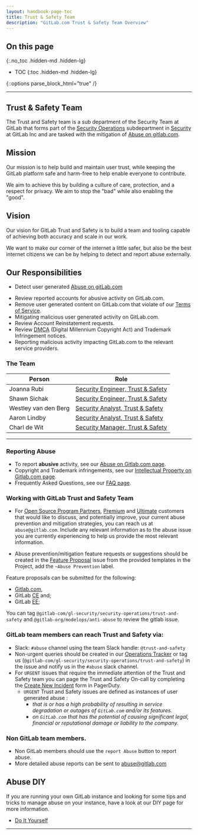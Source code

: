 ```yaml
---
layout: handbook-page-toc
title: Trust & Safety Team 
description: "GitLab.com Trust & Safety Team Overview" 
---
```


<link rel="stylesheet" type="text/css" href="/stylesheets/biztech.css" />

## On this page
{:.no_toc .hidden-md .hidden-lg}

- TOC
{:toc .hidden-md .hidden-lg}

{::options parse_block_html="true" /}

----
## Trust & Safety Team

The Trust and Safety team is a sub department of the Security Team at GitLab that forms part of the [Security Operations](/handbook/security/security-operations/) subdepartment in [Security](/handbook/security/#) at GitLab Inc and are tasked with the mitigation of [Abuse on gitlab.com](/handbook/security/security-operations/trustandsafety/abuse-on-gitlab-com.html).

## Mission

Our mission is to help build and maintain user trust, while keeping the GitLab platform safe and harm-free to help enable everyone to contribute.

We aim to achieve this by building a culture of care, protection, and a respect for privacy. We aim to stop the "bad" while also enabling the "good".

## Vision

Our vision for GitLab Trust and Safety is to build a team and tooling capable of achieving both accuracy and scale in our work. 

We want to make our corner of the internet a little safer, but also be the best internet citizens we can be by helping to detect and report abuse externally.

## Our Responsibilities
  * Detect user generated [Abuse on gitLab.com](/handbook/security/security-operations/trustandsafety/abuse-on-gitlab-com.html)
  - Review reported accounts for abusive activity on GitLab.com.
  - Remove user generated content on GitLab.com that violate of our [Terms of Service](https://about.gitlab.com/terms/).
  - Mitigating malicious user generated activity on GitLab.com.
  - Review Account Reinstatement requests.
  - Review [DMCA](/handbook/dmca/) (Digital Millennium Copyright Act) and Trademark Infringement notices.
 - Reporting malicious activity impacting GitLab.com to the relevant service providers.


### <i class="fas fa-users" id="biz-tech-icons"></i> The Team 
<table>
<thead>
<tr>
<th>Person</th>
<th>Role</th>
</tr>
</thead>
<tbody>
<tr>
<td>Joanna Rubi</td>
<td><a href="/job-families/security/trust-and-safety">Security Engineer, Trust & Safety</a></td>
</tr>
<tr>
<td>Shawn Sichak</td>
<td><a href="/job-families/security/trust-and-safety">Security Engineer, Trust & Safety</a></td>
</tr>
<tr>
<td>Westley van den Berg</td>
<td><a href="/job-families/security/trust-and-safety">Security Analyst, Trust & Safety</a></td>
</tr>
<tr>
<td>Aaron Lindby</td>
<td><a href="/job-families/security/trust-and-safety">Security Analyst, Trust & Safety</a></td>
</tr>
<tr>
<td>Charl de Wit</td>
<td><a href="/job-families/security/trust-and-safety">Security Manager, Trust & Safety</a></td>
</tr>
</tbody>
</table>

---
### Reporting Abuse

* To report **abusive** activity, see our [Abuse on Gitlab.com page](/handbook/security/security-operations/trustandsafety/abuse-on-gitlab-com.html).
* Copyright and Trademark infringements, see our [Intellectual Property on Gitlab.com page](/handbook/security/security-operations/trustandsafety/intellectual-property-on-gitlab-com.html).
* Frequently Asked Questions, see our [FAQ page](/handbook/security/security-operations/trustandsafety/FAQ.html).

### Working with GitLab Trust and Safety Team 
* For [Open Source Program Partners](https://about.gitlab.com/solutions/open-source/partners/), [Premium](https://about.gitlab.com/pricing/premium/) and [Ultimate](https://about.gitlab.com/pricing/ultimate/) customers that would like to discuss, and potentially improve, your current abuse prevention and mitigation strategies, you can reach us at `abuse@gitlab.com`. Include any relevant information as to the abuse issue you are currently experiencing to help us provide the most relevant information.

- Abuse prevention/mitigation feature requests or suggestions should be created in the [Feature Proposal](https://gitlab.com/gitlab-org/gitlab/-/issues/new?issue%5Bmilestone_id%5D=) issue from the provided templates in the Project, add the `~Abuse Prevention` label. 

Feature proposals can be submitted for the following:

- [Gitlab.com](https://gitlab.com/gitlab-com),
- GitLab [CE](https://about.gitlab.com/install/?version=ce) and;
- GitLab [EE](https://about.gitlab.com/install/);

You can tag `@gitlab-com/gl-security/security-operations/trust-and-safety` and `@gitlab-org/modelops/anti-abuse` to review the gitlab issue. 

### GitLab team members can reach Trust and Safety via: 

* Slack: `#abuse` channel using the team Slack handle: `@trust-and-safety`
* Non-urgent queries should be created in our [Operations Tracker](https://gitlab.com/gitlab-com/gl-security/security-operations/trust-and-safety/operations) or tag us (`@gitlab-com/gl-security/security-operations/trust-and-safety`) in the issue and notify us in the `#abuse` slack channel.
* For `URGENT` issues that require the immediate attention of the Trust and Safety team you can page the Trust and Safety On-call by completing the [Create New Incident](https://gitlab.pagerduty.com/incidents/create?service_id=POH00VP) form in PagerDuty.
  * `URGENT` Trust and Safety issues are defined as instances of user generated abuse : 
      * _that is or has a high probability of resulting in service degradation or outages of `GitLab.com` and/or its features._
      * _on `GitLab.com` that has the potential of causing significant legal, financial or reputational damage or liability to the company._


### Non GitLab team members.

* Non GitLab members should use the `report Abuse` button to report abuse.
* More detailed abuse reports can be sent to abuse@gitlab.com 

## <i class="fas fa-book" id="biz-tech-icons"></i> Abuse DIY

If you are running your own GitLab instance and looking for some tips and tricks to manage abuse on your instance, have a look at our DIY page for more information. 

* [Do It Yourself](/handbook/security/security-operations/trustandsafety/diy.html)

---

